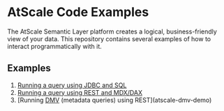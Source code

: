 # AtScale Code Examples
The AtScale Semantic Layer platform creates a logical, business-friendly view of your data. This repository contains several examples of how to interact programmatically with it.

## Examples
1. [Running a query using JDBC and SQL](atscale-jdbc-demo)
2. [Running a query using REST and MDX/DAX](atscale-mdx-demo)
3. [Running [DMV](https://learn.microsoft.com/en-us/analysis-services/instances/use-dynamic-management-views-dmvs-to-monitor-analysis-services?view=asallproducts-allversions) (metadata queries) using REST](atscale-dmv-demo)

